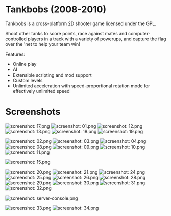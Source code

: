 # Tankbobs (2008-2010)

Tankbobs is a cross-platform 2D shooter game licensed under the GPL.

Shoot other tanks to score points, race against mates and computer-controlled
players in a track with a variety of powerups, and capture the flag over the
'net to help your team win!

Features:
  * Online play
  * AI
  * Extensible scripting and mod support
  * Custom levels
  * Unlimited acceleration with speed-proportional rotation mode for
    effectively unlimited speed

# Screenshots

![screenshot: 17.png](screenshots/17.png)
![screenshot: 01.png](screenshots/01.png)
![screenshot: 12.png](screenshots/12.png)
![screenshot: 13.png](screenshots/13.png)
![screenshot: 18.png](screenshots/18.png)
![screenshot: 19.png](screenshots/18.png)

![screenshot: 02.png](screenshots/02.png)
![screenshot: 03.png](screenshots/03.png)
![screenshot: 04.png](screenshots/04.png)
![screenshot: 08.png](screenshots/08.png)
![screenshot: 09.png](screenshots/09.png)
![screenshot: 10.png](screenshots/10.png)
![screenshot: 11.png](screenshots/11.png)

![screenshot: 15.png](screenshots/15.png)

![screenshot: 20.png](screenshots/20.png)
![screenshot: 21.png](screenshots/21.png)
![screenshot: 24.png](screenshots/24.png)
![screenshot: 25.png](screenshots/25.png)
![screenshot: 26.png](screenshots/26.png)
![screenshot: 28.png](screenshots/28.png)
![screenshot: 29.png](screenshots/29.png)
![screenshot: 30.png](screenshots/30.png)
![screenshot: 31.png](screenshots/31.png)
![screenshot: 32.png](screenshots/32.png)

![screenshot: server-console.png](screenshots/server-console.png)

![screenshot: 33.png](screenshots/33.png)
![screenshot: 34.png](screenshots/34.png)
